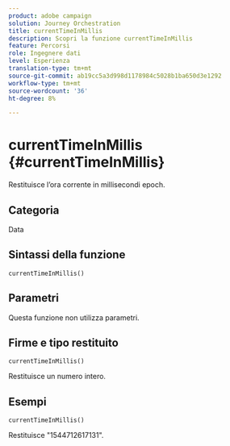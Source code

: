 ```yaml
---
product: adobe campaign
solution: Journey Orchestration
title: currentTimeInMillis
description: Scopri la funzione currentTimeInMillis
feature: Percorsi
role: Ingegnere dati
level: Esperienza
translation-type: tm+mt
source-git-commit: ab19cc5a3d998d1178984c5028b1ba650d3e1292
workflow-type: tm+mt
source-wordcount: '36'
ht-degree: 8%

---
```



# currentTimeInMillis {#currentTimeInMillis}

Restituisce l’ora corrente in millisecondi epoch.

## Categoria

Data

## Sintassi della funzione

`currentTimeInMillis()`

## Parametri

Questa funzione non utilizza parametri.

## Firme e tipo restituito

`currentTimeInMillis()`

Restituisce un numero intero.

## Esempi

`currentTimeInMillis()`

Restituisce &quot;1544712617131&quot;.
